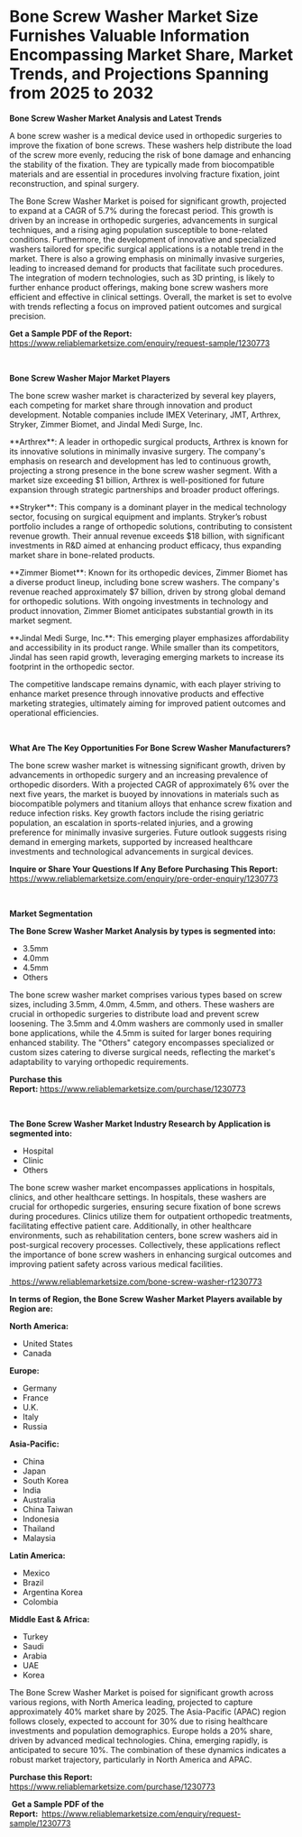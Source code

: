<p><h1>Bone Screw Washer Market Size Furnishes Valuable Information Encompassing Market Share, Market Trends, and Projections Spanning from 2025 to 2032</h1></p><p><strong>Bone Screw Washer Market Analysis and Latest Trends</strong></p>
<p><p>A bone screw washer is a medical device used in orthopedic surgeries to improve the fixation of bone screws. These washers help distribute the load of the screw more evenly, reducing the risk of bone damage and enhancing the stability of the fixation. They are typically made from biocompatible materials and are essential in procedures involving fracture fixation, joint reconstruction, and spinal surgery.</p><p>The Bone Screw Washer Market is poised for significant growth, projected to expand at a CAGR of 5.7% during the forecast period. This growth is driven by an increase in orthopedic surgeries, advancements in surgical techniques, and a rising aging population susceptible to bone-related conditions. Furthermore, the development of innovative and specialized washers tailored for specific surgical applications is a notable trend in the market. There is also a growing emphasis on minimally invasive surgeries, leading to increased demand for products that facilitate such procedures. The integration of modern technologies, such as 3D printing, is likely to further enhance product offerings, making bone screw washers more efficient and effective in clinical settings. Overall, the market is set to evolve with trends reflecting a focus on improved patient outcomes and surgical precision.</p></p>
<p><strong>Get a Sample PDF of the Report:&nbsp;</strong> <a href="https://www.reliablemarketsize.com/enquiry/request-sample/1230773?utm_campaign=3564&utm_medium=2&utm_source=Github&utm_content=ia&utm_term=14042025&utm_id=bone-screw-washer">https://www.reliablemarketsize.com/enquiry/request-sample/1230773</a></p>
<p>&nbsp;</p>
<p><strong>Bone Screw Washer Major Market Players</strong></p>
<p><p>The bone screw washer market is characterized by several key players, each competing for market share through innovation and product development. Notable companies include IMEX Veterinary, JMT, Arthrex, Stryker, Zimmer Biomet, and Jindal Medi Surge, Inc.</p><p>**Arthrex**: A leader in orthopedic surgical products, Arthrex is known for its innovative solutions in minimally invasive surgery. The company's emphasis on research and development has led to continuous growth, projecting a strong presence in the bone screw washer segment. With a market size exceeding $1 billion, Arthrex is well-positioned for future expansion through strategic partnerships and broader product offerings.</p><p>**Stryker**: This company is a dominant player in the medical technology sector, focusing on surgical equipment and implants. Stryker’s robust portfolio includes a range of orthopedic solutions, contributing to consistent revenue growth. Their annual revenue exceeds $18 billion, with significant investments in R&D aimed at enhancing product efficacy, thus expanding market share in bone-related products.</p><p>**Zimmer Biomet**: Known for its orthopedic devices, Zimmer Biomet has a diverse product lineup, including bone screw washers. The company's revenue reached approximately $7 billion, driven by strong global demand for orthopedic solutions. With ongoing investments in technology and product innovation, Zimmer Biomet anticipates substantial growth in its market segment.</p><p>**Jindal Medi Surge, Inc.**: This emerging player emphasizes affordability and accessibility in its product range. While smaller than its competitors, Jindal has seen rapid growth, leveraging emerging markets to increase its footprint in the orthopedic sector.</p><p>The competitive landscape remains dynamic, with each player striving to enhance market presence through innovative products and effective marketing strategies, ultimately aiming for improved patient outcomes and operational efficiencies.</p></p>
<p>&nbsp;</p>
<p><strong>What Are The Key Opportunities For Bone Screw Washer Manufacturers?</strong></p>
<p><p>The bone screw washer market is witnessing significant growth, driven by advancements in orthopedic surgery and an increasing prevalence of orthopedic disorders. With a projected CAGR of approximately 6% over the next five years, the market is buoyed by innovations in materials such as biocompatible polymers and titanium alloys that enhance screw fixation and reduce infection risks. Key growth factors include the rising geriatric population, an escalation in sports-related injuries, and a growing preference for minimally invasive surgeries. Future outlook suggests rising demand in emerging markets, supported by increased healthcare investments and technological advancements in surgical devices.</p></p>
<p><strong>Inquire or Share Your Questions If Any Before Purchasing This Report:</strong> <a href="https://www.reliablemarketsize.com/enquiry/pre-order-enquiry/1230773?utm_campaign=3564&utm_medium=2&utm_source=Github&utm_content=ia&utm_term=14042025&utm_id=bone-screw-washer">https://www.reliablemarketsize.com/enquiry/pre-order-enquiry/1230773</a></p>
<p>&nbsp;</p>
<p><strong>Market Segmentation</strong></p>
<p><strong>The Bone Screw Washer Market Analysis by types is segmented into:</strong></p>
<p><ul><li>3.5mm</li><li>4.0mm</li><li>4.5mm</li><li>Others</li></ul></p>
<p><p>The bone screw washer market comprises various types based on screw sizes, including 3.5mm, 4.0mm, 4.5mm, and others. These washers are crucial in orthopedic surgeries to distribute load and prevent screw loosening. The 3.5mm and 4.0mm washers are commonly used in smaller bone applications, while the 4.5mm is suited for larger bones requiring enhanced stability. The "Others" category encompasses specialized or custom sizes catering to diverse surgical needs, reflecting the market's adaptability to varying orthopedic requirements.</p></p>
<p><strong>Purchase this Report:&nbsp;</strong><a href="https://www.reliablemarketsize.com/purchase/1230773?utm_campaign=3564&utm_medium=2&utm_source=Github&utm_content=ia&utm_term=14042025&utm_id=bone-screw-washer">https://www.reliablemarketsize.com/purchase/1230773</a></p>
<p>&nbsp;</p>
<p><strong>The Bone Screw Washer Market Industry Research by Application is segmented into:</strong></p>
<p><ul><li>Hospital</li><li>Clinic</li><li>Others</li></ul></p>
<p><p>The bone screw washer market encompasses applications in hospitals, clinics, and other healthcare settings. In hospitals, these washers are crucial for orthopedic surgeries, ensuring secure fixation of bone screws during procedures. Clinics utilize them for outpatient orthopedic treatments, facilitating effective patient care. Additionally, in other healthcare environments, such as rehabilitation centers, bone screw washers aid in post-surgical recovery processes. Collectively, these applications reflect the importance of bone screw washers in enhancing surgical outcomes and improving patient safety across various medical facilities.</p></p>
<p><a href="https://www.reliablemarketsize.com/bone-screw-washer-r1230773?utm_campaign=3564&utm_medium=2&utm_source=Github&utm_content=ia&utm_term=14042025&utm_id=bone-screw-washer">&nbsp;https://www.reliablemarketsize.com/bone-screw-washer-r1230773</a></p>
<p><strong>In terms of Region, the Bone Screw Washer Market Players available by Region are:</strong></p>
<p>
    <p> <strong> North America: </strong>
        <ul>
            <li>United States</li>
            <li>Canada</li>
        </ul>
        </p> 
    <p> <strong> Europe: </strong>
        <ul>
            <li>Germany</li>
            <li>France</li>
            <li>U.K.</li>
            <li>Italy</li>
            <li>Russia</li>
        </ul>
        </p> 
    <p> <strong> Asia-Pacific: </strong>
        <ul>
            <li>China</li>
            <li>Japan</li>
            <li>South Korea</li>
            <li>India</li>
            <li>Australia</li>
            <li>China Taiwan</li>
            <li>Indonesia</li>
            <li>Thailand</li>
            <li>Malaysia</li>
        </ul>
        </p> 
    <p> <strong> Latin America: </strong>
        <ul>
            <li>Mexico</li>
            <li>Brazil</li>
            <li>Argentina Korea</li>
            <li>Colombia</li>
        </ul>
        </p> 
    <p> <strong> Middle East & Africa: </strong>
        <ul>
            <li>Turkey</li>
            <li>Saudi</li>
            <li>Arabia</li>
            <li>UAE</li>
            <li>Korea</li>
        </ul>
    </p>
    </p>
<p><p>The Bone Screw Washer Market is poised for significant growth across various regions, with North America leading, projected to capture approximately 40% market share by 2025. The Asia-Pacific (APAC) region follows closely, expected to account for 30% due to rising healthcare investments and population demographics. Europe holds a 20% share, driven by advanced medical technologies. China, emerging rapidly, is anticipated to secure 10%. The combination of these dynamics indicates a robust market trajectory, particularly in North America and APAC.</p></p>
<p><strong>Purchase this Report: </strong><a href="https://www.reliablemarketsize.com/purchase/1230773?utm_campaign=3564&utm_medium=2&utm_source=Github&utm_content=ia&utm_term=14042025&utm_id=bone-screw-washer">https://www.reliablemarketsize.com/purchase/1230773</a></p>
<p>&nbsp;<strong>Get a Sample PDF of the Report:&nbsp;&nbsp;</strong><a href="https://www.reliablemarketsize.com/enquiry/request-sample/1230773?utm_campaign=3564&utm_medium=2&utm_source=Github&utm_content=ia&utm_term=14042025&utm_id=bone-screw-washer">https://www.reliablemarketsize.com/enquiry/request-sample/1230773</a></p>
<p><strong></strong></p>
<p><p></p><p></p><p></p></p>